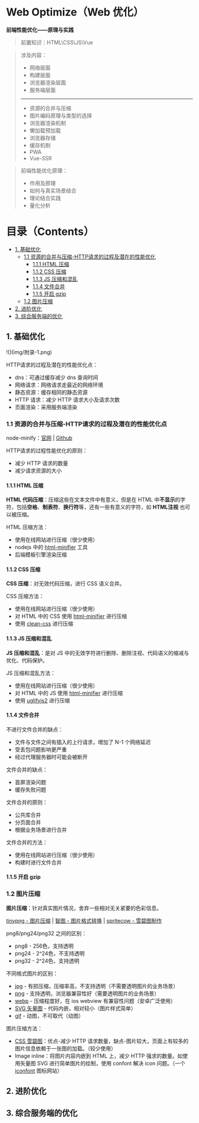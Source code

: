 # Web Optimize（Web 优化）

**前端性能优化——原理与实践**

> 前置知识：HTML\CSS\JS\Vue

> 涉及内容：
>
> * 网络层面
> * 构建层面
> * 浏览器渲染层面
> * 服务端层面
> ---
> * 资源的合并与压缩
> * 图片编码原理与类型的选择
> * 浏览器渲染机制
> * 懒加载预加载
> * 浏览器存储
> * 缓存机制
> * PWA
> * Vue-SSR

> 前端性能优化原理：
>
> * 作用及原理
> * 如何与真实场景结合
> * 理论结合实践
> * 量化分析

# 目录（Contents）

* [1. 基础优化](#1-基础优化)
	* [1.1 资源的合并与压缩-HTTP请求的过程及潜在的性能优化](#11-资源的合并与压缩-http请求的过程及潜在的性能优化点)
		* [1.1.1 HTML 压缩](#111-html-压缩)
		* [1.1.2 CSS 压缩](#112-css-压缩)
		* [1.1.3 JS 压缩和混乱](#113-js-压缩和混乱)
		* [1.1.4 文件合并](#114-文件合并)
		* [1.1.5 开启 gzip](#115-开启-gzip)
	* [1.2 图片压缩](#12-图片压缩)
* [2. 进阶优化](#2-进阶优化)
* [3. 综合服务端的优化](#3-综合服务端的优化)


## 1. 基础优化

!()(img/附录-1.png)

HTTP请求的过程及潜在的性能优化点：

* dns：可通过缓存减少 dns 查询时间
* 网络请求：网络请求走最近的网络环境
* 静态资源：缓存相同的静态资源
* HTTP 请求：减少 HTTP 请求大小及请求次数
* 页面渲染：采用服务端渲染

### 1.1 资源的合并与压缩-HTTP请求的过程及潜在的性能优化点

node-minify：[官网](https://node-minify.2clics.net) | [Github](https://github.com/srod/node-minify)

HTTP请求的过程性能优化的原则：

* 减少 HTTP 请求的数量
* 减少请求资源的大小

#### 1.1.1 HTML 压缩

**HTML 代码压缩**：压缩这些在文本文件中有意义，但是在 HTML 中**不显示**的字符，包括**空格**、**制表符**、**换行符**等，还有一些有意义的字符，如 **HTML注视** 也可以被压缩。

HTML 压缩方法：

* 使用在线网站进行压缩（很少使用）
* nodejs 中的 [html-minifier](https://node-minify.2clics.net/compressors/html-minifier.html) 工具
* 后端模板引擎渲染压缩

#### 1.1.2 CSS 压缩

**CSS 压缩**：对无效代码压缩，进行 CSS 语义合并。

CSS 压缩方法：

* 使用在线网站进行压缩（很少使用）
* 对 HTML 中的 CSS 使用 [html-minifier](https://node-minify.2clics.net/compressors/html-minifier.html) 进行压缩
* 使用 [clean-css](https://github.com/jakubpawlowicz/clean-css) 进行压缩

#### 1.1.3 JS 压缩和混乱

**JS 压缩和混乱**：是对 JS 中的无效字符进行删除、删除注视、代码语义的缩减与优化、代码保护。

JS 压缩和混乱方法：

* 使用在线网站进行压缩（很少使用）
* 对 HTML 中的 JS 使用 [html-minifier](https://node-minify.2clics.net/compressors/html-minifier.html) 进行压缩
* 使用 [uglifyjs2](http://lisperator.net/uglifyjs/) 进行压缩

#### 1.1.4 文件合并

不进行文件合并的缺点：

* 文件与文件之间有插入的上行请求，增加了 N-1 个网络延迟
* 受丢包问题影响更严重
* 经过代理服务器时可能会被断开

文件合并的缺点：

* 首屏渲染问题
* 缓存失败问题

文件合并的原则：

* 公共库合并
* 分页面合并
* 根据业务场景进行合并

文件合并的方法：

* 使用在线网站进行压缩（很少使用）
* 构建时进行文件合并

#### 1.1.5 开启 gzip

### 1.2 图片压缩

**图片压缩**：针对真实图片情况，舍弃一些相对无关紧要的色彩信息。

[tinypng - 图片压缩](https://tinypng.com) |
[智图 - 图片格式转换](https://zhitu.isux.us) |
[spritecow - 雪碧图制作](http://www.spritecow.com)

png8/png24/png32 之间的区别：

* png8 - 256色，支持透明
* png24 - 2^24色，不支持透明
* png32 - 2^24色，支持透明

不同格式图片的区别：

* [jpg](https://zh.wikipedia.org/wiki/JPEG) - 有损压缩，压缩率高，不支持透明（不需要透明图片的业务场景）
* [png](https://zh.wikipedia.org/wiki/PNG) - 支持透明，浏览器兼容性好（需要透明图片的业务场景）
* [webp](https://zh.wikipedia.org/wiki/WebP) - 压缩程度好，在 ios webview 有兼容性问题（安卓广泛使用）
* [SVG 矢量图](https://developer.mozilla.org/zh-CN/docs/Web/SVG) - 代码内嵌，相对较小（图片样式简单）
* [gif](https://zh.wikipedia.org/wiki/GIF) - 动图，不可取代（动图）

图片压缩方法：

* [CSS 雪碧图](https://zh.wikipedia.org/wiki/%E7%B2%BE%E7%81%B5%E5%9B%BE)：优点-减少 HTTP 请求数量，缺点-图片较大，页面上有较多的图片信息依赖于一张图的加载。（较少使用）
* Image inline：将图片内容内嵌到 HTML 上，减少 HTTP 强求的数量。如使用矢量图 SVG 进行简单图片的绘制，使用 confont 解决 icon 问题。（一个 [iconfont](https://www.iconfont.cn) 图标网站）

## 2. 进阶优化


## 3. 综合服务端的优化



